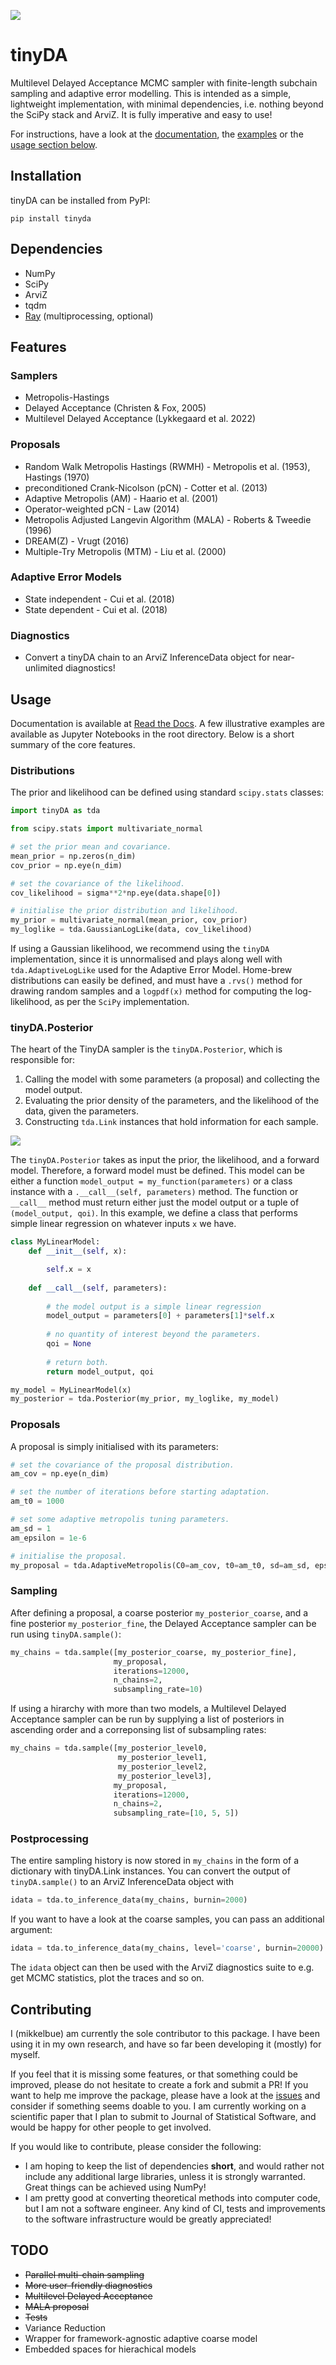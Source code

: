![](https://github.com/mikkelbue/tinyDA/blob/main/misc/tinyDA.png)

# tinyDA
Multilevel Delayed Acceptance MCMC sampler with finite-length subchain sampling and adaptive error modelling. This is intended as a simple, lightweight implementation, with minimal dependencies, i.e. nothing beyond the SciPy stack and ArviZ. It is fully imperative and easy to use!

For instructions, have a look at the [documentation](https://tinyda.readthedocs.io/en/latest/), the [examples](https://github.com/mikkelbue/tinyDA/tree/main/examples) or the [usage section below](#usage).

## Installation
tinyDA can be installed from PyPI:
```
pip install tinyda
```

## Dependencies
* NumPy
* SciPy
* ArviZ
* tqdm
* [Ray](https://docs.ray.io/en/master/) (multiprocessing, optional)

## Features

### Samplers
* Metropolis-Hastings
* Delayed Acceptance (Christen & Fox, 2005)
* Multilevel Delayed Acceptance (Lykkegaard et al. 2022)

### Proposals
* Random Walk Metropolis Hastings (RWMH) - Metropolis et al. (1953), Hastings (1970)
* preconditioned Crank-Nicolson (pCN) - Cotter et al. (2013)
* Adaptive Metropolis (AM) - Haario et al. (2001)
* Operator-weighted pCN - Law (2014)
* Metropolis Adjusted Langevin Algorithm (MALA) - Roberts & Tweedie (1996)
* DREAM(Z) - Vrugt (2016)
* Multiple-Try Metropolis (MTM) - Liu et al. (2000)

### Adaptive Error Models
* State independent - Cui et al. (2018)
* State dependent - Cui et al. (2018)

### Diagnostics
* Convert a tinyDA chain to an ArviZ InferenceData object for near-unlimited diagnostics!

## Usage
Documentation is available at [Read the Docs](https://tinyda.readthedocs.io/en/latest/). A few illustrative examples are available as Jupyter Notebooks in the root directory. Below is a short summary of the core features.

### Distributions
The prior and likelihood can be defined using standard `scipy.stats` classes:
```python
import tinyDA as tda

from scipy.stats import multivariate_normal

# set the prior mean and covariance.
mean_prior = np.zeros(n_dim)
cov_prior = np.eye(n_dim)

# set the covariance of the likelihood.
cov_likelihood = sigma**2*np.eye(data.shape[0])

# initialise the prior distribution and likelihood.
my_prior = multivariate_normal(mean_prior, cov_prior)
my_loglike = tda.GaussianLogLike(data, cov_likelihood)
```
If using a Gaussian likelihood, we recommend using the `tinyDA` implementation, since it is unnormalised and plays along well with `tda.AdaptiveLogLike` used for the Adaptive Error Model. Home-brew distributions can easily be defined, and must have a `.rvs()` method for drawing random samples and a `logpdf(x)` method for computing the log-likelihood, as per the `SciPy` implementation.

### tinyDA.Posterior
The heart of the TinyDA sampler is the `tinyDA.Posterior`, which is responsible for:
1. Calling the model with some parameters (a proposal) and collecting the model output.
2. Evaluating the prior density of the parameters, and the likelihood of the data, given the parameters.
3. Constructing `tda.Link` instances that hold information for each sample.

![](https://github.com/mikkelbue/tinyDA/blob/main/misc/flowchart.png)

The `tinyDA.Posterior` takes as input the prior, the likelihood, and a forward model. Therefore, a forward model must be defined. This model can be either a function `model_output = my_function(parameters)` or a class instance with a `.__call__(self, parameters)` method. The function or `__call__` method must return either just the model output or a tuple of `(model_output, qoi)`. In this example, we define a class that performs simple linear regression on whatever inputs `x` we have.

```python
class MyLinearModel:
    def __init__(self, x):

        self.x = x
        
    def __call__(self, parameters):
        
        # the model output is a simple linear regression
        model_output = parameters[0] + parameters[1]*self.x
        
        # no quantity of interest beyond the parameters.
        qoi = None
        
        # return both.
        return model_output, qoi

my_model = MyLinearModel(x)
my_posterior = tda.Posterior(my_prior, my_loglike, my_model)
```

### Proposals
A proposal is simply initialised with its parameters:
```python
# set the covariance of the proposal distribution.
am_cov = np.eye(n_dim)

# set the number of iterations before starting adaptation.
am_t0 = 1000

# set some adaptive metropolis tuning parameters.
am_sd = 1
am_epsilon = 1e-6

# initialise the proposal.
my_proposal = tda.AdaptiveMetropolis(C0=am_cov, t0=am_t0, sd=am_sd, epsilon=am_epsilon)
```

### Sampling
After defining a proposal, a coarse posterior `my_posterior_coarse`, and a fine posterior `my_posterior_fine`, the Delayed Acceptance sampler can be run using `tinyDA.sample()`:
```python
my_chains = tda.sample([my_posterior_coarse, my_posterior_fine], 
                       my_proposal, 
                       iterations=12000, 
                       n_chains=2, 
                       subsampling_rate=10)
```

If using a hirarchy with more than two models, a Multilevel Delayed Acceptance sampler can be run by supplying a list of posteriors in ascending order and a correponsing list of subsampling rates:
```python
my_chains = tda.sample([my_posterior_level0, 
                        my_posterior_level1, 
                        my_posterior_level2, 
                        my_posterior_level3], 
                       my_proposal, 
                       iterations=12000, 
                       n_chains=2, 
                       subsampling_rate=[10, 5, 5])
```

### Postprocessing
The entire sampling history is now stored in `my_chains` in the form of a dictionary with tinyDA.Link instances. You can convert the output of `tinyDA.sample()` to an ArviZ InferenceData object with 
```python
idata = tda.to_inference_data(my_chains, burnin=2000)
```
If you want to have a look at the coarse samples, you can pass an additional argument:
```python
idata = tda.to_inference_data(my_chains, level='coarse', burnin=20000)
```

The `idata` object can then be used with the ArviZ diagnostics suite to e.g. get MCMC statistics, plot the traces and so on.

## Contributing
I (mikkelbue) am currently the sole contributor to this package. I have been using it in my own research, and have so far been developing it (mostly) for myself. 

If you feel that it is missing some features, or that something could be improved, please do not hesitate to create a fork and submit a PR! If you want to help me improve the package, please have a look at the [issues](https://github.com/mikkelbue/tinyDA/issues) and consider if something seems doable to you. I am currently working on a scientific paper that I plan to submit to Journal of Statistical Software, and would be happy for other people to get involved.

If you would like to contribute, please consider the following:
* I am hoping to keep the list of dependencies **short**, and would rather not include any additional large libraries, unless it is strongly warranted. Great things can be achieved using NumPy!
* I am pretty good at converting theoretical methods into computer code, but I am not a software engineer. Any kind of CI, tests and improvements to the software infrastructure would be greatly appreciated!

## TODO
* ~~Parallel multi-chain sampling~~
* ~~More user-friendly diagnostics~~
* ~~Multilevel Delayed Acceptance~~
* ~~MALA proposal~~
* ~~Tests~~
* Variance Reduction
* Wrapper for framework-agnostic adaptive coarse model
* Embedded spaces for hierachical models
